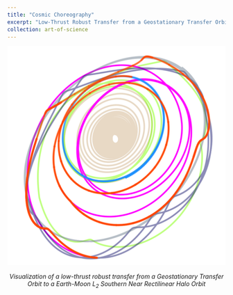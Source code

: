 ```yaml
---
title: "Cosmic Choreography"
excerpt: "Low-Thrust Robust Transfer from a Geostationary Transfer Orbit to a Earth-Moon L<sub>2</sub> Southern Near Rectilinear Halo Orbit"
collection: art-of-science
---
```


<div style="text-align: center">
    <img src="/images/art-of-science/gateway.png" alt="Low-Thrust Robust Trajectory" style="width: 600px; max-width: 100%;"/>
    <p><em>Visualization of a low-thrust robust transfer from a Geostationary Transfer Orbit to a Earth-Moon L<sub>2</sub> Southern Near Rectilinear Halo Orbit</em></p>
</div>